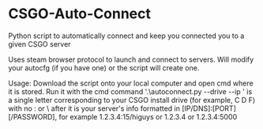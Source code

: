 # CSGO-Auto-Connect
Python script to automatically connect and keep you connected you to a given CSGO server

Uses steam browser protocol to launch and connect to servers. Will modify your autocfg (if you have one) or the script will create one.

Usage:
Download the script onto your local computer and open cmd where it is stored. Run it with the cmd command '.\autoconnect.py --drive <DRIVE> --ip <IP>'
<DRIVE> is a single letter corresponding to your CSGO install drive (for example, C D F) with no : or \ after it
<IP> is your server's info formatted in [IP/DNS]:[PORT][/PASSWORD], for example 1.2.3.4:15/higuys or 1.2.3.4 or 1.2.3.4:5000
